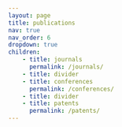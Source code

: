 ```yaml
---
layout: page
title: publications
nav: true
nav_order: 6
dropdown: true
children: 
    - title: journals
      permalink: /journals/
    - title: divider
    - title: conferences
      permalink: /conferences/
    - title: divider
    - title: patents
      permalink: /patents/
---
```

